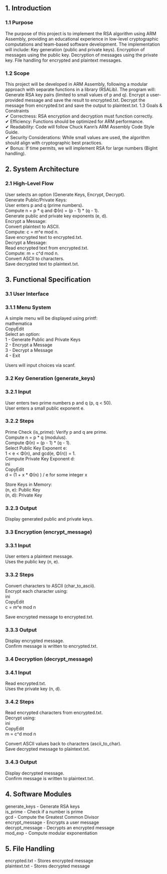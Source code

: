 ## 1. Introduction
### 1.1 Purpose  
The purpose of this project is to implement the RSA algorithm using ARM Assembly, providing an educational experience in low-level cryptographic computations and team-based software development. The implementation will include:
Key generation (public and private keys).
Encryption of messages using the public key.
Decryption of messages using the private key.
File handling for encrypted and plaintext messages.
### 1.2 Scope  
This project will be developed in ARM Assembly, following a modular approach with separate functions in a library (RSALib). The program will:
Generate RSA key pairs (limited to small values of p and q).
Encrypt a user-provided message and save the result to encrypted.txt.
Decrypt the message from encrypted.txt and save the output to plaintext.txt.
1.3 Goals & Constraints  
✔ Correctness: RSA encryption and decryption must function correctly.  
✔ Efficiency: Functions should be optimized for ARM performance.  
✔ Readability: Code will follow Chuck Kann’s ARM Assembly Code Style Guide.  
✔ Security Considerations: While small values are used, the algorithm should align with cryptographic best practices.  
✔ Bonus: If time permits, we will implement RSA for large numbers (BigInt handling).  

## 2. System Architecture  
### 2.1 High-Level Flow
User selects an option (Generate Keys, Encrypt, Decrypt).  
Generate Public/Private Keys:  
User enters p and q (prime numbers).  
Compute n = p * q and Φ(n) = (p - 1) * (q - 1).  
Generate public and private key exponents (e, d).  
Encrypt a Message:  
Convert plaintext to ASCII.  
Compute: c = m^e mod n.  
Save encrypted text to encrypted.txt.  
Decrypt a Message:  
Read encrypted text from encrypted.txt.  
Compute: m = c^d mod n.  
Convert ASCII to characters.  
Save decrypted text to plaintext.txt.  

## 3. Functional Specification  
### 3.1 User Interface  
### 3.1.1 Menu System  
A simple menu will be displayed using printf:  
mathematica  
CopyEdit  
Select an option:    
1 - Generate Public and Private Keys  
2 - Encrypt a Message  
3 - Decrypt a Message  
4 - Exit  

Users will input choices via scanf.  
### 3.2 Key Generation (generate_keys)  
### 3.2.1 Input  
User enters two prime numbers p and q (p, q < 50).  
User enters a small public exponent e.  
### 3.2.2 Steps  
Prime Check (is_prime): Verify p and q are prime.  
Compute n = p * q (modulus).  
Compute Φ(n) = (p - 1) * (q - 1).  
Select Public Key Exponent e:  
1 < e < Φ(n), and gcd(e, Φ(n)) = 1.  
Compute Private Key Exponent d:  
ini  
CopyEdit  
d = (1 + x * Φ(n) ) / e for some integer x  


Store Keys in Memory:  
(n, e): Public Key  
(n, d): Private Key  
### 3.2.3 Output  
Display generated public and private keys.  
### 3.3 Encryption (encrypt_message)  
### 3.3.1 Input  
User enters a plaintext message.  
Uses the public key (n, e).  
### 3.3.2 Steps  
Convert characters to ASCII (char_to_ascii).  
Encrypt each character using:  
ini  
CopyEdit  
c = m^e mod n  


Save encrypted message to encrypted.txt.  
### 3.3.3 Output  
Display encrypted message.  
Confirm message is written to encrypted.txt.  
### 3.4 Decryption (decrypt_message)  
### 3.4.1 Input  
Read encrypted.txt.  
Uses the private key (n, d).  
### 3.4.2 Steps  
Read encrypted characters from encrypted.txt.  
Decrypt using:  
ini  
CopyEdit  
m = c^d mod n  


Convert ASCII values back to characters (ascii_to_char).  
Save decrypted message to plaintext.txt.  
### 3.4.3 Output  
Display decrypted message.  
Confirm message is written to plaintext.txt.  

## 4. Software Modules  
generate_keys - Generate RSA keys  
is_prime - Check if a number is prime  
gcd - Compute the Greatest Common Divisor  
encrypt_message - Encrypts a user message  
decrypt_message - Decrypts an encrypted message  
mod_exp - Compute modular exponentiation  


## 5. File Handling  
encrypted.txt - Stores encrypted message  
plaintext.txt - Stores decrypted message  

